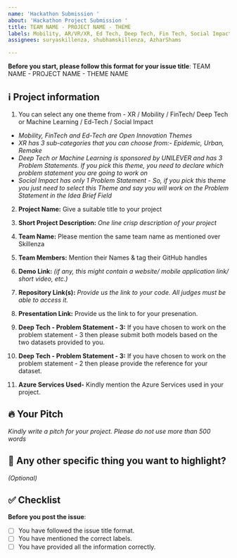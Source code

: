 ```yaml
---
name: 'Hackathon Submission '
about: 'Hackathon Project Submission '
title: TEAM NAME - PROJECT NAME - THEME
labels: Mobility, AR/VR/XR, Ed Tech, Deep Tech, Fin Tech, Social Impact
assignees: suryaskillenza, shubhamskillenza, AzharShams

---
```


**Before you start, please follow this format for your issue title**:
TEAM NAME - PROJECT NAME - THEME NAME

## ℹ️ Project information


 1. You can select any one theme from - XR / Mobility / FinTech/ Deep Tech or Machine Learning / Ed-Tech / Social Impact
 
- _Mobility, FinTech and Ed-Tech are Open Innovation Themes_
- _XR has 3 sub-categories that you can choose from:- Epidemic, Urban, Remake_
- _Deep Tech or Machine Learning is sponsored by UNILEVER and has 3 Problem Statements. If you pick this theme, you need to declare which problem statement you are going to work on_
- _Social Impact has only 1 Problem Statement - So, if you pick this theme you just need to select this Theme and say you will work on the Problem Statement in the Idea Brief Field_


2. **Project Name:** Give a suitable title to your project

3. **Short Project Description:** _One line crisp description of your project_

4. **Team Name:** Please mention the same team name as mentioned over Skillenza

5. **Team Members:** Mention their Names & tag their GitHub handles

6. **Demo Link:** _(if any, this might contain a website/ mobile application link/ short video, etc.)_

7. **Repository Link(s):** _Provide us the link to your code. All judges must be able to access it._

8. **Presentation Link:** Provide us the link to for your presenation. 

9. **Deep Tech - Problem Statement - 3:** If you have chosen to work on the problem statement - 3 then please submit both models based on the two datasets provided to you. 

10. **Deep Tech - Problem Statement - 3:** If you have chosen to work on the problem statement - 2 then please provide the reference  for your dataset. 

11. **Azure Services Used-** Kindly mention the Azure Services used in your project. 



## 🔥 Your Pitch
_Kindly write a pitch for your project. Please do not use more than 500 words_



## 🔦 Any other specific thing you want to highlight?
_(Optional)_


## ✅ Checklist


**Before you post the issue**:
- [ ] You have followed the issue title format.
- [ ] You have mentioned the correct labels.
- [ ] You have provided all the information correctly.
